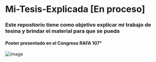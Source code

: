 # Mi-Tesis-Explicada [En proceso]

### Este repositorio tiene como objetivo explicar mi trabajo de tesina y brindar el material para que se pueda 

#### Poster presentado en el Congreso RAFA 107°

![image](https://github.com/atuel96/Mi-Tesis-Explicada/blob/main/Poster/Optimizaci%C3%B3n%20de%20Hiperpar%C3%A1metros%20en%20un%20Sistema%20de%20Aprendizaje%20v2.jpg)
